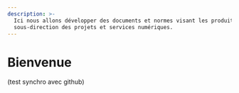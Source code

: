 ```yaml
---
description: >-
  Ici nous allons développer des documents et normes visant les produits de la
  sous-direction des projets et services numériques.
---
```


# Bienvenue

(test synchro avec github)
